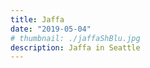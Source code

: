 ```yaml
---
title: Jaffa
date: "2019-05-04"
# thumbnail: ./jaffaShBlu.jpg
description: Jaffa in Seattle
---
```

